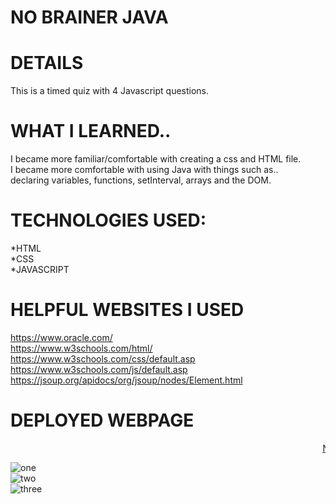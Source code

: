 # NO BRAINER JAVA

# DETAILS
This is a timed quiz with 4 Javascript questions.

# WHAT I LEARNED..
I became more familiar/comfortable with creating a css and HTML file.<br>
I became more comfortable with using Java with things such as..<br>
declaring variables, functions, setInterval, arrays and the DOM.


# TECHNOLOGIES USED:
*HTML
<br>
*CSS
<br>
*JAVASCRIPT

# HELPFUL WEBSITES I USED
https://www.oracle.com/
<br>
https://www.w3schools.com/html/
<br>
https://www.w3schools.com/css/default.asp
<br>
https://www.w3schools.com/js/default.asp
<br>
https://jsoup.org/apidocs/org/jsoup/nodes/Element.html



# DEPLOYED WEBPAGE
<marquee><a href="https://lianajayde.github.io/No_Brainer_Java/">No Brainer Java</a><br></marquee>

![one](https://user-images.githubusercontent.com/117928966/232643601-e3ac10b9-3ab2-48d6-b714-d90133e72fc1.jpg)
<br>
![two](https://user-images.githubusercontent.com/117928966/232643632-d7fdf9da-56ac-4008-bd46-0660b299bf39.jpg)
<br>
![three](https://user-images.githubusercontent.com/117928966/232643666-8aef6dd6-9017-4a04-ba47-32e7501679e9.jpg)







